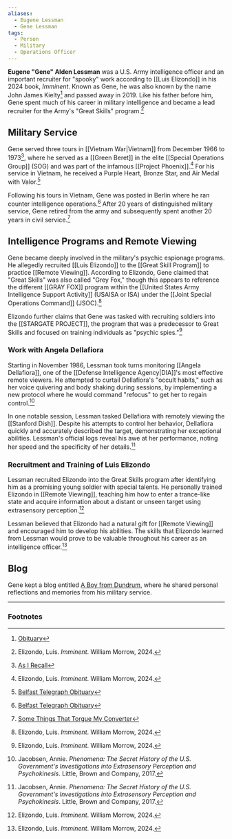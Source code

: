 ```yaml
---
aliases:
  - Eugene Lessman
  - Gene Lessman
tags:
  - Person
  - Military
  - Operations Officer
---
```

**Eugene "Gene" Alden Lessman** was a U.S. Army intelligence officer and an important recruiter for "spooky" work according to [[Luis Elizondo]] in his 2024 book, _Imminent_. Known as Gene, he was also known by the name John James Kielty[^2] and passed away in 2019. Like his father before him, Gene spent much of his career in military intelligence and became a lead recruiter for the Army's "Great Skills" program.[^1]

## Military Service

Gene served three tours in [[Vietnam War|Vietnam]] from December 1966 to 1973[^5], where he served as a [[Green Beret]] in the elite [[Special Operations Group]] (SOG) and was part of the infamous [[Project Phoenix]].[^1] For his service in Vietnam, he received a Purple Heart, Bronze Star, and Air Medal with Valor.[^3]

Following his tours in Vietnam, Gene was posted in Berlin where he ran counter intelligence operations.[^3] After 20 years of distinguished military service, Gene retired from the army and subsequently spent another 20 years in civil service.[^4]

## Intelligence Programs and Remote Viewing

Gene became deeply involved in the military's psychic espionage programs. He allegedly recruited [[Luis Elizondo]] to the [[Great Skill Program]] to practice [[Remote Viewing]]. According to Elizondo, Gene claimed that "Great Skills" was also called "Grey Fox," though this appears to reference the different [[GRAY FOX]] program within the [[United States Army Intelligence Support Activity]] (USAISA or ISA) under the [[Joint Special Operations Command]] (JSOC).[^1]

Elizondo further claims that Gene was tasked with recruiting soldiers into the [[STARGATE PROJECT]], the program that was a predecessor to Great Skills and focused on training individuals as "psychic spies."[^1]

### Work with Angela Dellafiora

Starting in November 1986, Lessman took turns monitoring [[Angela Dellafiora]], one of the [[Defense Intelligence Agency|DIA]]'s most effective remote viewers. He attempted to curtail Dellafiora's "occult habits," such as her voice quivering and body shaking during sessions, by implementing a new protocol where he would command "refocus" to get her to regain control.[^6]

In one notable session, Lessman tasked Dellafiora with remotely viewing the [[Stanford Dish]]. Despite his attempts to control her behavior, Dellafiora quickly and accurately described the target, demonstrating her exceptional abilities. Lessman's official logs reveal his awe at her performance, noting her speed and the specificity of her details.[^6]

### Recruitment and Training of Luis Elizondo

Lessman recruited Elizondo into the Great Skills program after identifying him as a promising young soldier with special talents. He personally trained Elizondo in [[Remote Viewing]], teaching him how to enter a trance-like state and acquire information about a distant or unseen target using extrasensory perception.[^1]

Lessman believed that Elizondo had a natural gift for [[Remote Viewing]] and encouraged him to develop his abilities. The skills that Elizondo learned from Lessman would prove to be valuable throughout his career as an intelligence officer.[^1]

## Blog

Gene kept a blog entitled [A Boy from Dundrum](https://boyfromdundrum.blogspot.com/), where he shared personal reflections and memories from his military service.

---

### Footnotes

[^1]: Elizondo, Luis. _Imminent_. William Morrow, 2024. 
[^2]: [Obituary](https://www.irishnews.com/news/northernirelandnews/2019/12/16/news/patrick-kielty-travels-to-washington-dc-for-funeral-of-war-hero-uncle-1791584/) 
[^3]: [Belfast Telegraph Obituary](https://www.belfasttelegraph.co.uk/entertainment/news/patrick-kielty-bids-farewell-to-us-war-hero-uncle/38788315.html) 
[^4]: [Some Things That Torgue My Converter](https://boyfromdundrum.blogspot.com/2011/03/some-things-that-torgue-my-converter.html) 
[^5]: [As I Recall](https://boyfromdundrum.blogspot.com/2010/11/as-i-recall.html) 
[^6]: Jacobsen, Annie. _Phenomena: The Secret History of the U.S. Government's Investigations into Extrasensory Perception and Psychokinesis_. Little, Brown and Company, 2017.